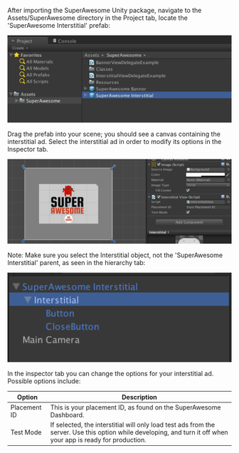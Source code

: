After importing the SuperAwesome Unity package, navigate to the Assets/SuperAwesome directory in the Project tab, locate the 'SuperAwesome Interstitial' prefab:

![](img/sa_interstitial_prefab.png "SuperAwesome Interstitial Prefab")

Drag the prefab into your scene; you should see a canvas containing the interstitial ad. Select the interstitial ad in order to modify its options in the Inspector tab.

![](img/interstitial_inspector.png "Interstitial Inspector")

Note: Make sure you select the Interstitial object, not the 'SuperAwesome Interstitial' parent, as seen in the hierarchy tab:

![](img/interstitial_hierarchy.png "Interstitial Object in Hierarchy")


In the inspector tab you can change the options for your interstitial ad. Possible options include:

| Option                | Description                                                                                                                                                                          |
|-----------------------|--------------------------------------------------------------------------------------------------------------------------------------------------------------------------------------|
| Placement ID          | This is your placement ID, as found on the SuperAwesome Dashboard.                                                                                                                   |
| Test Mode             | If selected, the interstitial will only load test ads from the server. Use this option while developing, and turn it off when your app is ready for production.                            |